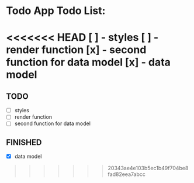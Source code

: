 # Todo App Todo List:

<<<<<<< HEAD
[ ] - styles
[ ] - render function
[x] - second function for data model
[x] - data model
=======
## TODO 

- [ ] styles
- [ ] render function
- [ ] second function for data model

## FINISHED 

- [x] data model
>>>>>>> 20343ae4e103b5ec1b49f704be8fad82eea7abcc
